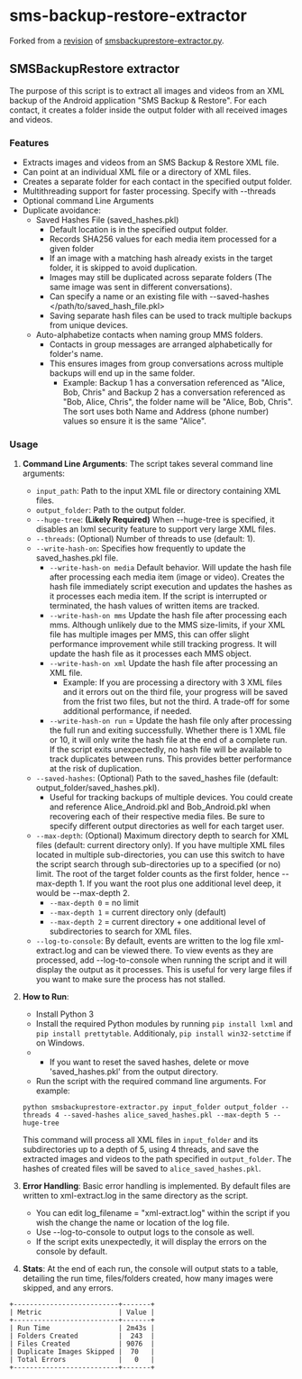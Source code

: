 # sms-backup-restore-extractor
Forked from a [revision](https://gist.github.com/tetrillard/759bf2d165b440e4915c?permalink_comment_id=3057351#gistcomment-3057351) of [smsbackuprestore-extractor.py](https://gist.github.com/tetrillard/759bf2d165b440e4915c).

## SMSBackupRestore extractor
The purpose of this script is to extract all images and videos from an XML backup of the Android application "SMS Backup & Restore". For each contact, it creates a folder inside the output folder with all received images and videos. 

### Features
- Extracts images and videos from an SMS Backup & Restore XML file.
- Can point at an individual XML file or a directory of XML files. 
- Creates a separate folder for each contact in the specified output folder.
- Multithreading support for faster processing. Specify with --threads 
- Optional command Line Arguments
- Duplicate avoidance:
  - Saved Hashes File (saved_hashes.pkl)
    - Default location is in the specified output folder. 
    - Records SHA256 values for each media item processed for a given folder
    - If an image with a matching hash already exists in the target folder, it is skipped to avoid duplication.
    - Images may still be duplicated across separate folders (The same image was sent in different conversations).
    - Can specify a name or an existing file with --saved-hashes </path/to/saved_hash_file.pkl>
    - Saving separate hash files can be used to track multiple backups from unique devices.
  - Auto-alphabetize contacts when naming group MMS folders.
    - Contacts in group messages are arranged alphabetically for folder's name.
    - This ensures images from group conversations across multiple backups will end up in the same folder.
      - Example: Backup 1 has a conversation referenced as "Alice, Bob, Chris" and Backup 2 has a conversation referenced as "Bob, Alice, Chris", the folder name will be "Alice, Bob, Chris". The sort uses both Name and Address (phone number) values so ensure it is the same "Alice".  

### Usage
1. **Command Line Arguments**: The script takes several command line arguments:
    - `input_path`: Path to the input XML file or directory containing XML files.
    - `output_folder`: Path to the output folder.
    - `--huge-tree`: **(Likely Required)** When --huge-tree is specified, it disables an lxml security feature to support very large XML files.
    - `--threads`: (Optional) Number of threads to use (default: 1).
    - `--write-hash-on`: Specifies how frequently to update the saved_hashes.pkl file.
      - `--write-hash-on media` Default behavior. Will update the hash file after processing each media item (image or video). Creates the hash file immediately script execution and updates the hashes as it processes each media item. If the script is interrupted or terminated, the hash values of written items are tracked. 
      - `--write-hash-on mms` Update the hash file after processing each mms. Although unlikely due to the MMS size-limits, if your XML file has multiple images per MMS, this can offer slight performance improvement while still tracking progress. It will update the hash file as it processes each MMS object. 
      - `--write-hash-on xml` Update the hash file after processing an XML file.
        - Example: If you are processing a directory with 3 XML files and it errors out on the third file, your progress will be saved from the frist two files, but not the third. A trade-off for some additional performance, if needed. 
      - `--write-hash-on run` = Update the hash file only after processing the full run and exiting successfully. Whether there is 1 XML file or 10, it will only write the hash file at the end of a complete run. If the script exits unexpectedly, no hash file will be available to track duplicates between runs. This provides better performance at the risk of duplication.  
    - `--saved-hashes`: (Optional) Path to the saved_hashes file (default: output_folder/saved_hashes.pkl).
      - Useful for tracking backups of multiple devices. You could create and reference Alice_Android.pkl and Bob_Android.pkl when recovering each of their respective media files. Be sure to specify different output directories as well for each target user. 
    - `--max-depth`: (Optional) Maximum directory depth to search for XML files (default: current directory only). If you have multiple XML files located in multiple sub-directories, you can use this switch to have the script search through sub-directories up to a specified (or no) limit. The root of the target folder counts as the first folder, hence --max-depth 1. If you want the root plus one additional level deep, it would be --max-depth 2.
      - `--max-depth 0` = no limit
      - `--max-depth 1` = current directory only (default)
      - `--max-depth 2` = current directory + one additional level of subdirectories to search for XML files.
    - `--log-to-console`: By default, events are written to the log file xml-extract.log and can be viewed there. To view events as they are processed, add --log-to-console when running the script and it will display the output as it processes. This is useful for very large files if you want to make sure the process has not stalled.

2. **How to Run**: 
   - Install Python 3
   - Install the required Python modules by running `pip install lxml` and `pip install prettytable`. Additionaly, `pip install win32-setctime` if on Windows.
   -    - If you want to reset the saved hashes, delete or move 'saved_hashes.pkl' from the output directory.
   - Run the script with the required command line arguments. For example:
    ```
    python smsbackuprestore-extractor.py input_folder output_folder --threads 4 --saved-hashes alice_saved_hashes.pkl --max-depth 5 --huge-tree
    ```
    This command will process all XML files in `input_folder` and its subdirectories up to a depth of 5, using 4 threads, and save the extracted images and videos to the path specified in `output_folder`. The hashes of created files will be saved to `alice_saved_hashes.pkl`.

3. **Error Handling**: Basic error handling is implemented. By default files are written to xml-extract.log in the same directory as the script.
   - You can edit log_filename = "xml-extract.log" within the script if you wish the change the name or location of the log file.
   - Use --log-to-console to output logs to the console as well.
   - If the script exits unexpectedly, it will display the errors on the console by default. 

4. **Stats**: At the end of each run, the console will output stats to a table, detailing the run time, files/folders created, how many images were skipped, and any errors. 
```
+--------------------------+-------+
| Metric                   | Value |
+--------------------------+-------+
| Run Time                 | 2m43s |
| Folders Created          |  243  |
| Files Created            | 9076  |
| Duplicate Images Skipped |  70   |
| Total Errors             |   0   |
+--------------------------+-------+
```



